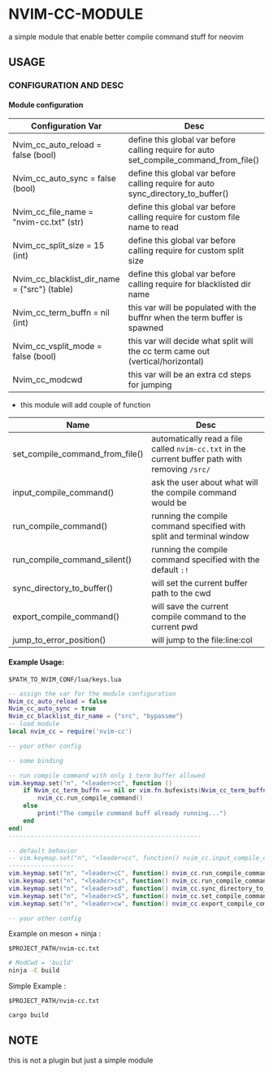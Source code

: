 # NVIM-CC-MODULE
a simple module that enable better compile command stuff for neovim

## USAGE
### CONFIGURATION AND DESC

#### Module configuration

| Configuration Var                            | Desc                                                                                   |
|----------------------------------------------|----------------------------------------------------------------------------------------|
| Nvim_cc_auto_reload = false (bool)           | define this global var before calling require for auto set_compile_command_from_file() |
| Nvim_cc_auto_sync = false (bool)             | define this global var before calling require for auto sync_directory_to_buffer()      |
| Nvim_cc_file_name = "nvim-cc.txt" (str)      | define this global var before calling require for custom file name to read             |
| Nvim_cc_split_size = 15 (int)                | define this global var before calling require for custom split size                    |
| Nvim_cc_blacklist_dir_name = {"src"} (table) | define this global var before calling require for blacklisted dir name                 |
| Nvim_cc_term_buffn = nil (int)               | this var will be populated with the buffnr when the term buffer is spawned             |
| Nvim_cc_vsplit_mode = false (bool)           | this var will decide what split will the cc term came out (vertical/horizontal)        |
| Nvim_cc_modcwd                               | this var will be an extra cd steps for jumping                                         |

- this module will add couple of function    

| Name                            | Desc                                                                                                |
|---------------------------------|-----------------------------------------------------------------------------------------------------|
| set_compile_command_from_file() | automatically read a file called ``nvim-cc.txt`` in the current buffer path with removing ``/src/`` |
| input_compile_command()         | ask the user about what will the compile command would be                                           |
| run_compile_command()           | running the compile command specified with split and terminal window                                |
| run_compile_command_silent()    | running the compile command specified with the default ``:!``                                       |
| sync_directory_to_buffer()      | will set the current buffer path to the cwd                                                         |
| export_compile_command()        | will save the current compile command to the current pwd                                            |
| jump_to_error_position()        | will jump to the file:line:col                                                                      |

#### Example Usage:
``$PATH_TO_NVIM_CONF/lua/keys.lua``
```lua
-- assign the var for the module configuration
Nvim_cc_auto_reload = false
Nvim_cc_auto_sync = true
Nvim_cc_blacklist_dir_name = {"src", "bypassme"}
-- load module
local nvim_cc = require('nvim-cc')

-- your other config

-- some binding

-- run compile command with only 1 term buffer allowed
vim.keymap.set("n", "<leader>cc", function ()
    if Nvim_cc_term_buffn == nil or vim.fn.bufexists(Nvim_cc_term_buffn) ~= 1 then
        nvim_cc.run_compile_command()
    else
        print("The compile command buff already running...")
    end
end)
-----------------------------------------------------

-- default behavior
-- vim.keymap.set("n", "<leader>cc", function() nvim_cc.input_compile_command() end)
------------------
vim.keymap.set("n", "<leader>cC", function() nvim_cc.run_compile_command() end)
vim.keymap.set("n", "<leader>cs", function() nvim_cc.run_compile_command_silent() end)
vim.keymap.set("n", "<leader>sd", function() nvim_cc.sync_directory_to_buffer() end)
vim.keymap.set("n", "<leader>cS", function() nvim_cc.set_compile_command_from_file() end)
vim.keymap.set("n", "<leader>cw", function() nvim_cc.export_compile_command() end)

-- your other config

```

Example on meson + ninja : 

``$PROJECT_PATH/nvim-cc.txt``
```sh
# ModCwd = 'build'
ninja -C build
```

Simple Example : 

``$PROJECT_PATH/nvim-cc.txt``
```sh
cargo build
```

## NOTE
this is not a plugin but just a simple module
